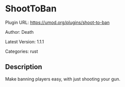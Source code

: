 # ShootToBan

Plugin URL: https://umod.org/plugins/shoot-to-ban

Author: Death

Latest Version: 1.1.1

Categories: rust

## Description

Make banning players easy, with just shooting your gun.
